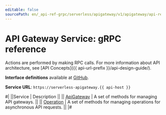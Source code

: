 ```yaml
---
editable: false
sourcePath: en/_api-ref-grpc/serverless/apigateway/v1/apigateway/api-ref/grpc/index.md
---
```


# API Gateway Service: gRPC reference

Actions are performed by making RPC calls. For more information about API architecture, see [API Concepts]({{ api-url-prefix }}/api-design-guide/).

**Interface definitions** available at [GitHub](https://github.com/yandex-cloud/cloudapi/tree/master/yandex/cloud/serverless/apigateway/v1).

**Service URL**: `https://serverless-apigateway.{{ api-host }}`

#|
||Service | Description ||
|| [ApiGateway](ApiGateway/index.md) | A set of methods for managing API gateways. ||
|| [Operation](Operation/index.md) | A set of methods for managing operations for asynchronous API requests. ||
|#